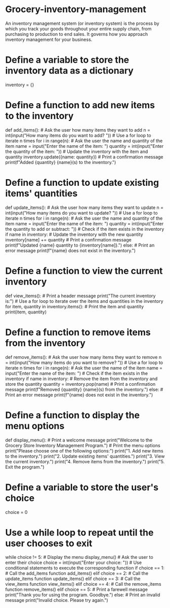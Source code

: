 # Grocery-inventory-management
An inventory management system (or inventory system) is the process by which you track your goods throughout your entire supply chain, from purchasing to production to end sales. It governs how you approach inventory management for your business.
# Define a variable to store the inventory data as a dictionary
inventory = {}

# Define a function to add new items to the inventory
def add_items():
    # Ask the user how many items they want to add
    n = int(input("How many items do you want to add? "))
    # Use a for loop to iterate n times
    for i in range(n):
        # Ask the user the name and quantity of the item
        name = input("Enter the name of the item: ")
        quantity = int(input("Enter the quantity of the item: "))
        # Update the inventory with the item and quantity
        inventory.update({name: quantity})
        # Print a confirmation message
        print(f"Added {quantity} {name}(s) to the inventory.")

# Define a function to update existing items' quantities
def update_items():
    # Ask the user how many items they want to update
    n = int(input("How many items do you want to update? "))
    # Use a for loop to iterate n times
    for i in range(n):
        # Ask the user the name and quantity of the item
        name = input("Enter the name of the item: ")
        quantity = int(input("Enter the quantity to add or subtract: "))
        # Check if the item exists in the inventory
        if name in inventory:
            # Update the inventory with the new quantity
            inventory[name] += quantity
            # Print a confirmation message
            print(f"Updated {name} quantity to {inventory[name]}.")
        else:
            # Print an error message
            print(f"{name} does not exist in the inventory.")

# Define a function to view the current inventory
def view_items():
    # Print a header message
    print("The current inventory is:")
    # Use a for loop to iterate over the items and quantities in the inventory
    for item, quantity in inventory.items():
        # Print the item and quantity
        print(item, quantity)

# Define a function to remove items from the inventory
def remove_items():
    # Ask the user how many items they want to remove
    n = int(input("How many items do you want to remove? "))
    # Use a for loop to iterate n times
    for i in range(n):
        # Ask the user the name of the item
        name = input("Enter the name of the item: ")
        # Check if the item exists in the inventory
        if name in inventory:
            # Remove the item from the inventory and store the quantity
            quantity = inventory.pop(name)
            # Print a confirmation message
            print(f"Removed {quantity} {name}(s) from the inventory.")
        else:
            # Print an error message
            print(f"{name} does not exist in the inventory.")

# Define a function to display the menu options
def display_menu():
    # Print a welcome message
    print("Welcome to the Grocery Store Inventory Management Program.")
    # Print the menu options
    print("Please choose one of the following options:")
    print("1. Add new items to the inventory.")
    print("2. Update existing items' quantities.")
    print("3. View the current inventory.")
    print("4. Remove items from the inventory.")
    print("5. Exit the program.")

# Define a variable to store the user's choice
choice = 0

# Use a while loop to repeat until the user chooses to exit
while choice != 5:
    # Display the menu
    display_menu()
    # Ask the user to enter their choice
    choice = int(input("Enter your choice: "))
    # Use conditional statements to execute the corresponding function
    if choice == 1:
        # Call the add_items function
        add_items()
    elif choice == 2:
        # Call the update_items function
        update_items()
    elif choice == 3:
        # Call the view_items function
        view_items()
    elif choice == 4:
        # Call the remove_items function
        remove_items()
    elif choice == 5:
        # Print a farewell message
        print("Thank you for using the program. Goodbye.")
    else:
        # Print an invalid message
        print("Invalid choice. Please try again.")
